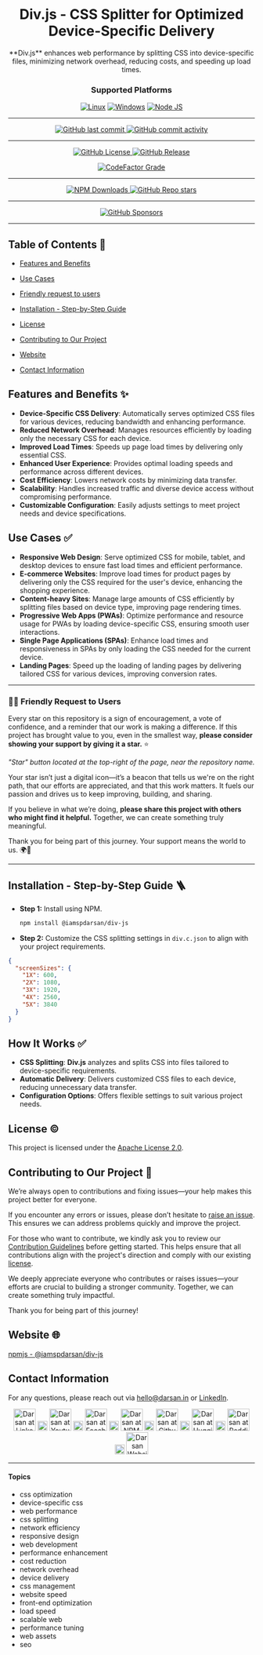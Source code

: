 <div align="center">

# Div.js - CSS Splitter for Optimized Device-Specific Delivery

<p id="intro">**Div.js** enhances web performance by splitting CSS into device-specific files, minimizing network overhead, reducing costs, and speeding up load times.</p>

### Supported Platforms

[![Linux](https://img.shields.io/badge/Linux-FCC624?style=for-the-badge&logo=linux&logoColor=black)]()
[![Windows](https://img.shields.io/badge/Windows-0078D6?style=for-the-badge&logo=windows&logoColor=white)]()
[![Node JS](https://img.shields.io/badge/Node.js-43853D?style=for-the-badge&logo=node.js&logoColor=white)]()

---

<p>

<span>
  <a href="https://github.com/darsan-in/Div.js/commits/main">
    <img src="https://img.shields.io/github/last-commit/darsan-in/Div.js?display_timestamp=committer&style=for-the-badge&label=Updated%20On" alt="GitHub last commit"/>
  </a>
</span>

<span>
  <a href="">
    <img src="https://img.shields.io/github/commit-activity/m/darsan-in/Div.js?style=for-the-badge&label=Commit%20Activity" alt="GitHub commit activity"/>
  </a>
</span>

</p>

---

<p>

<span>
  <a href="LICENSE">
    <img src="https://img.shields.io/github/license/darsan-in/Div.js?style=for-the-badge&label=License" alt="GitHub License"/>
  </a>
</span>

<span>
  <a href="https://github.com/darsan-in/Div.js/releases">
    <img src="https://img.shields.io/github/v/release/darsan-in/Div.js?include_prereleases&sort=date&display_name=tag&style=for-the-badge&label=Latest%20Version" alt="GitHub Release"/>
  </a>
</span>

</p>

<p>

<span>
  <a href="https://www.codefactor.io/repository/github/darsan-in/Div.js/issues/main">
    <img src="https://img.shields.io/codefactor/grade/github/darsan-in/Div.js?style=for-the-badge&label=Code%20Quality%20Grade" alt="CodeFactor Grade"/>
  </a>
</span>

</p>

---

<p>

<span>
  <a href="">
    <img src="https://img.shields.io/npm/d18m/@iamspdarsan/div-js?style=for-the-badge&label=Downloads%20On%20NPM" alt="NPM Downloads"/>
  </a>
</span>

<span>
  <a href="">
    <img src="https://img.shields.io/github/stars/darsan-in/Div.js?style=for-the-badge&label=Stars" alt="GitHub Repo stars"/>
  </a>
</span>

</p>

---

<p>

<span>
  <a href="https://github.com/sponsors/darsan-in">
    <img src="https://img.shields.io/github/sponsors/darsan-in?style=for-the-badge&label=Generous%20Sponsors" alt="GitHub Sponsors"/>
  </a>
</span>

</p>

---

</div>

## Table of Contents 📝

- [Features and Benefits](#features-and-benefits-)
- [Use Cases](#use-cases-)
- [Friendly request to users](#-friendly-request-to-users)

- [Installation - Step-by-Step Guide](#installation---step-by-step-guide-)

- [License](#license-%EF%B8%8F)
- [Contributing to Our Project](#contributing-to-our-project-)
- [Website](#website-)

- [Contact Information](#contact-information)

## Features and Benefits ✨

- **Device-Specific CSS Delivery**: Automatically serves optimized CSS files for various devices, reducing bandwidth and enhancing performance.
- **Reduced Network Overhead**: Manages resources efficiently by loading only the necessary CSS for each device.
- **Improved Load Times**: Speeds up page load times by delivering only essential CSS.
- **Enhanced User Experience**: Provides optimal loading speeds and performance across different devices.
- **Cost Efficiency**: Lowers network costs by minimizing data transfer.
- **Scalability**: Handles increased traffic and diverse device access without compromising performance.
- **Customizable Configuration**: Easily adjusts settings to meet project needs and device specifications.

## Use Cases ✅

- **Responsive Web Design**: Serve optimized CSS for mobile, tablet, and desktop devices to ensure fast load times and efficient performance.
- **E-commerce Websites**: Improve load times for product pages by delivering only the CSS required for the user's device, enhancing the shopping experience.
- **Content-heavy Sites**: Manage large amounts of CSS efficiently by splitting files based on device type, improving page rendering times.
- **Progressive Web Apps (PWAs)**: Optimize performance and resource usage for PWAs by loading device-specific CSS, ensuring smooth user interactions.
- **Single Page Applications (SPAs)**: Enhance load times and responsiveness in SPAs by only loading the CSS needed for the current device.
- **Landing Pages**: Speed up the loading of landing pages by delivering tailored CSS for various devices, improving conversion rates.

---

### 🙏🏻 Friendly Request to Users

Every star on this repository is a sign of encouragement, a vote of confidence, and a reminder that our work is making a difference. If this project has brought value to you, even in the smallest way, **please consider showing your support by giving it a star.** ⭐

_"Star" button located at the top-right of the page, near the repository name._

Your star isn’t just a digital icon—it’s a beacon that tells us we're on the right path, that our efforts are appreciated, and that this work matters. It fuels our passion and drives us to keep improving, building, and sharing.

If you believe in what we’re doing, **please share this project with others who might find it helpful.** Together, we can create something truly meaningful.

Thank you for being part of this journey. Your support means the world to us. 🌍💖

---

## Installation - Step-by-Step Guide 🪜

- **Step 1:** Install using NPM.
  ```bash
  npm install @iamspdarsan/div-js
  ```
- **Step 2:** Customize the CSS splitting settings in `div.c.json` to align with your project requirements.

```json
{
  "screenSizes": {
    "1X": 600,
    "2X": 1080,
    "3X": 1920,
    "4X": 2560,
    "5X": 3840
  }
}
```

## How It Works ✅

- **CSS Splitting**: **Div.js** analyzes and splits CSS into files tailored to device-specific requirements.
- **Automatic Delivery**: Delivers customized CSS files to each device, reducing unnecessary data transfer.
- **Configuration Options**: Offers flexible settings to suit various project needs.

## License ©️

This project is licensed under the [Apache License 2.0](LICENSE).

## Contributing to Our Project 🤝

We’re always open to contributions and fixing issues—your help makes this project better for everyone.

If you encounter any errors or issues, please don’t hesitate to [raise an issue](../../issues/new). This ensures we can address problems quickly and improve the project.

For those who want to contribute, we kindly ask you to review our [Contribution Guidelines](CONTRIBUTING) before getting started. This helps ensure that all contributions align with the project's direction and comply with our existing [license](LICENSE).

We deeply appreciate everyone who contributes or raises issues—your efforts are crucial to building a stronger community. Together, we can create something truly impactful.

Thank you for being part of this journey!

## Website 🌐

<a id="url" href="https://www.npmjs.com/package/@iamspdarsan/div-js">npmjs - @iamspdarsan/div-js</a>

## Contact Information

For any questions, please reach out via hello@darsan.in or [LinkedIn](https://www.linkedin.com/in/darsan-in/).

<p align="center">

<span>
<a href="https://www.linkedin.com/in/darsan-in/"><img width='45px' height='45px' src="https://raw.githubusercontent.com/darsan-in/.github/main/brand/footer-icons/linkedin.png" alt="Darsan at Linkedin"></a>
</span>

<span>
  <img width='20px' height='20px' src="https://raw.githubusercontent.com/darsan-in/.github/main/brand/footer-icons/gap.png" alt="place holder image">
</span>

<span>
<a href="https://www.youtube.com/@darsan-in"><img width='45px' height='45px' src="https://raw.githubusercontent.com/darsan-in/.github/main/brand/footer-icons/youtube.png" alt="Darsan at Youtube"></a>
</span>

<span>
  <img width='20px' height='20px' src="https://raw.githubusercontent.com/darsan-in/.github/main/brand/footer-icons/gap.png" alt="place holder image">
</span>

<span>
<a href="https://www.facebook.com/darsan.in/"><img width='45px' height='45px' src="https://raw.githubusercontent.com/darsan-in/.github/main/brand/footer-icons/facebook.png" alt="Darsan at Facebook"></a>
</span>

<span>
  <img width='20px' height='20px' src="https://raw.githubusercontent.com/darsan-in/.github/main/brand/footer-icons/gap.png" alt="place holder image">
</span>

<span>
<a href="https://www.npmjs.com/~darsan.in"><img width='45px' height='45px' src="https://raw.githubusercontent.com/darsan-in/.github/main/brand/footer-icons/npm.png" alt="Darsan at NPM"></a>
</span>

<span>
  <img width='20px' height='20px' src="https://raw.githubusercontent.com/darsan-in/.github/main/brand/footer-icons/gap.png" alt="place holder image">
</span>

<span>
<a href="https://github.com/darsan-in"><img width='45px' height='45px' src="https://raw.githubusercontent.com/darsan-in/.github/main/brand/footer-icons/github.png" alt="Darsan at Github"></a>
</span>

<span>
  <img width='20px' height='20px' src="https://raw.githubusercontent.com/darsan-in/.github/main/brand/footer-icons/gap.png" alt="place holder image">
</span>

<span>
<a href="https://huggingface.co/darsan"><img width='45px' height='45px' src="https://raw.githubusercontent.com/darsan-in/.github/main/brand/footer-icons/hf.png" alt="Darsan at Huggingface"></a>
</span>

<span>
  <img width='20px' height='20px' src="https://raw.githubusercontent.com/darsan-in/.github/main/brand/footer-icons/gap.png" alt="place holder image">
</span>

<span>
<a href="https://www.reddit.com/user/iamspdarsan/"><img width='45px' height='45px' src="https://raw.githubusercontent.com/darsan-in/.github/main/brand/footer-icons/reddit.png" alt="Darsan at Reddit"></a>
</span>

<span>
  <img width='20px' height='20px' src="https://raw.githubusercontent.com/darsan-in/.github/main/brand/footer-icons/gap.png" alt="place holder image">
</span>

<span>
<a href="https://darsan.in/"><img width='45px' height='45px' src="https://raw.githubusercontent.com/darsan-in/.github/main/brand/footer-icons/website.png" alt="Darsan Website"></a>
</span>

<p>

---

#### Topics

<ul id="keywords">
<li>css optimization</li>
<li>device-specific css</li>
<li>web performance</li>
<li>css splitting</li>
<li>network efficiency</li>
<li>responsive design</li>
<li>web development</li>
<li>performance enhancement</li>
<li>cost reduction</li>
<li>network overhead</li>
<li>device delivery</li>
<li>css management</li>
<li>website speed</li>
<li>front-end optimization</li>
<li>load speed</li>
<li>scalable web</li>
<li>performance tuning</li>
<li>web assets</li>
<li>seo</li>
</ul>
